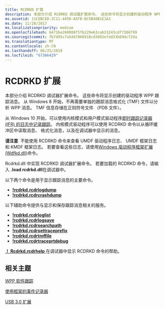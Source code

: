 ```yaml
---
title: RCDRKD 扩展
description: 本部分介绍 RCDRKD 调试器扩展命令。 这些命令将显示创建的驱动程序 WPP 跟踪消息。
ms.assetid: 11CEBCED-2C11-4450-A5FB-BC5B48B1E1A3
ms.date: 11/28/2017
ms.localizationpriority: medium
ms.openlocfilehash: 6471be26000875fb229e63cab23243cdf7386799
ms.sourcegitcommit: fb7d95c7a5d47860918cd3602efdd33b69dcf2da
ms.translationtype: MT
ms.contentlocale: zh-CN
ms.lasthandoff: 06/25/2019
ms.locfileid: "67366429"
---
```

# <a name="rcdrkd-extensions"></a>RCDRKD 扩展


本部分介绍 RCDRKD 调试器扩展命令。 这些命令将显示创建的驱动程序 WPP 跟踪消息。 从 Windows 8 开始，不再需要单独的跟踪消息格式化 (TMF) 文件以分析 WPP 消息。 TMF 信息存储在正则符号文件 （PDB 文件）。

从 Windows 10 开始，可以使用内核模式和用户模式驱动程序[即时跟踪记录器 (IFR) 的日志中记录跟踪](https://docs.microsoft.com/windows-hardware/drivers/devtest/using-wpp-recorder)。 内核模式驱动程序可以使用 RCDRKD 命令以从循环缓冲区中读取消息、 格式化消息，以及在调试器中显示的消息。

**请注意**  不能使用 RCDRKD 命令来查看 UMDF 驱动程序日志、 UMDF 框架日志和 KMDF 框架日志。 若要查看这些日志，请使用[Windows 驱动程序框架扩展 (Wdfkd.dll)](kernel-mode-driver-framework-extensions--wdfkd-dll-.md)命令。

 

Rcdrkd.dll 中实现 RCDRKD 调试器扩展命令。 若要加载的 RCDRKD 命令，请输入 **.load rcdrkd.dll**在调试器中。

以下两个命令是用于显示跟踪消息的主要命令。

-   [ **!rcdrkd.rcdrlogdump**](-rcdrkd-rcdrlogdump.md)
-   [ **!rcdrkd.rcdrcrashdump**](-rcdrkd-rcdrcrashdump.md)

以下辅助命令提供与显示和保存跟踪消息相关的服务。

-   [ **!rcdrkd.rcdrloglist**](-rcdrkd-rcdrloglist.md)
-   [ **!rcdrkd.rcdrlogsave**](-rcdrkd-rcdrlogsave.md)
-   [ **!rcdrkd.rcdrsearchpath**](-rcdrkd-rcdrsearchpath.md)
-   [ **!rcdrkd.rcdrsettraceprefix**](-rcdrkd-rcdrsettraceprefix.md)
-   [ **!rcdrkd.rcdrtmffile**](-rcdrkd-rcdrtmffile.md)
-   [ **!rcdrkd.rcdrtraceprtdebug**](-rcdrkd-rcdrtraceprtdebug.md)

[ **！ Rcdrkd.rcdrhelp** ](-rcdrkd-rcdrhelp.md)在调试器中显示 RCDRKD 命令的帮助。

## <a name="span-idrelatedtopicsspanrelated-topics"></a><span id="related_topics"></span>相关主题


[WPP 软件跟踪](https://go.microsoft.com/fwlink/p?LinkID=251984)

[使用框架的事件记录器](https://go.microsoft.com/fwlink/p?LinkID=251985)

[USB 3.0 扩展](usb-3-extensions.md)

 

 






